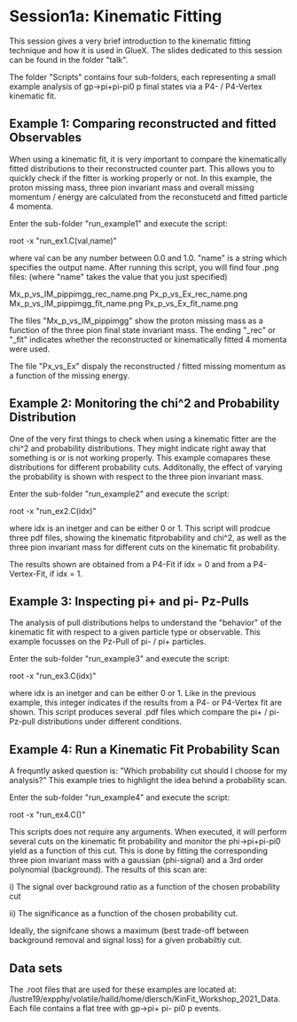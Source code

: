 Session1a: Kinematic Fitting
============================

This session gives a very brief introduction to the kinematic fitting technique and how it is used in GlueX.
The slides dedicated to this session can be found in the folder "talk".

The folder "Scripts" contains four sub-folders, each representing a small example analysis of gp->pi+pi-pi0 p final states via 
a P4- / P4-Vertex kinematic fit. 

Example 1: Comparing reconstructed and fitted Observables
---------------------------------------------------------

When using a kinematic fit, it is very important to compare the kinematically fitted distributions to their
reconstructed counter part. This allows you to quickly check if the fitter is working properly or not. In this example, the proton missing mass,
three pion invariant mass and overall missing momentum / energy are calculated from the reconstucetd and fitted particle 4 momenta. 

Enter the sub-folder "run_example1" and execute the script:

root -x "run_ex1.C(val,name)"

where val can be any number between 0.0 and 1.0. "name" is a string which specifies the output name. 
After running this script, you will find four .png files: (where "name" takes the value that you just specified)

Mx_p_vs_IM_pippimgg_rec_name.png
Px_p_vs_Ex_rec_name.png
Mx_p_vs_IM_pippimgg_fit_name.png
Px_p_vs_Ex_fit_name.png

The files "Mx_p_vs_IM_pippimgg" show the proton missing mass as a function of the three pion final state invariant mass. 
The ending "_rec" or "_fit" indicates whether the reconstructed or kinematically fitted 4 momenta were used. 

The file "Px_vs_Ex" dispaly the reconstructed / fitted missing momentum as a function of the missing energy. 

Example 2: Monitoring the chi^2 and Probability Distribution
-------------------------------------------------------------

One of the very first things to check when using a kinematic fitter are the chi^2 and probability 
distributions. They might indicate right away that something is or is not working properly. This example comapares these distributions
for different probability cuts. Additonally, the effect of varying the probability is shown with respect to the three pion invariant mass.

Enter the sub-folder "run_example2" and execute the script:

root -x "run_ex2.C(idx)"

where idx is an inetger and can be either 0 or 1. This script will prodcue three pdf files, 
showing the kinematic fitprobability and chi^2, as well as the three pion invariant mass for different cuts on the kinematic fit probability. 

The results shown are obtained from a P4-Fit if idx = 0 and from a P4-Vertex-Fit, if idx = 1.

Example 3: Inspecting pi+ and pi- Pz-Pulls
------------------------------------------

The analysis of pull distributions helps to understand the "behavior" of the kinematic fit with respect to a given particle type 
or observable. This example focusses on the Pz-Pull of pi- / pi+ particles. 

Enter the sub-folder "run_example3" and execute the script:

root -x "run_ex3.C(idx)"

where idx is an inetger and can be either 0 or 1. Like in the previous example, this integer indicates if the results from a P4- or P4-Vertex fit are shown.
This script produces several .pdf files which compare the pi+ / pi- Pz-pull distributions under different conditions. 

Example 4: Run a Kinematic Fit Probability Scan
-----------------------------------------------

A frequntly asked question is: "Which probability cut should I choose for my analysis?" This example tries to highlight the idea behind a 
probability scan.

Enter the sub-folder "run_example4" and execute the script:

root -x "run_ex4.C()"

This scripts does not require any arguments. When executed, it will perform several cuts on the kinematic fit probability and monitor the
phi->pi+pi-pi0 yield as a function of this cut. This is done by fitting the corresponding three pion invariant mass 
with a gaussian (phi-signal) and a 3rd order polynomial (background). The results of this scan are:

i) The signal over background ratio as a function of the chosen probability cut

ii) The significance as a function of the chosen probability cut.

Ideally, the signifcane shows a maximum (best trade-off between background removal and signal loss) for a given probabiltiy cut. 


Data sets
---------

The .root files that are used for these examples are located at: /lustre19/expphy/volatile/halld/home/dlersch/KinFit_Workshop_2021_Data.
Each file contains a flat tree with gp->pi+ pi- pi0 p events.

